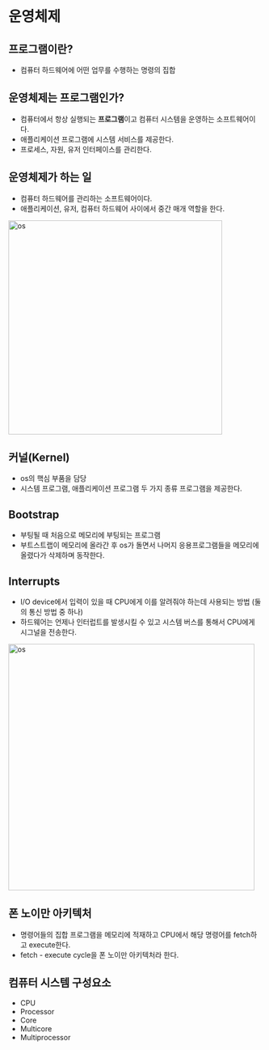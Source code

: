 # 운영체제

## 프로그램이란?

- 컴퓨터 하드웨어에 어떤 업무를 수행하는 명령의 집합

## 운영체제는 프로그램인가?

- 컴퓨터에서 항상 실행되는 **프로그램**이고 컴퓨터 시스템을 운영하는 소프트웨어이다.
- 애플리케이션 프로그램에 시스템 서비스를 제공한다.
- 프로세스, 자원, 유저 인터페이스를 관리한다.

## 운영체제가 하는 일

- 컴퓨터 하드웨어를 관리하는 소프트웨어이다.
- 애플리케이션, 유저, 컴퓨터 하드웨어 사이에서 중간 매개 역할을 한다.

<img width="423" alt="os" src="https://user-images.githubusercontent.com/50051656/186690716-066010a8-2756-4771-925c-195de33b6cf2.png">

## 커널(Kernel)

- os의 핵심 부품을 담당
- 시스템 프로그램, 애플리케이션 프로그램 두 가지 종류 프로그램을 제공한다.

## Bootstrap

- 부팅될 때 처음으로 메모리에 부팅되는 프로그램
- 부트스트랩이 메모리에 올라간 후 os가 돌면서 나머지 응용프로그램들을 메모리에 올렸다가 삭제하며 동작한다.

## Interrupts

- I/O device에서 입력이 있을 때 CPU에게 이를 알려줘야 하는데 사용되는 방법 (둘의 통신 방법 중 하나)
- 하드웨어는 언제나 인터럽트를 발생시킬 수 있고 시스템 버스를 통해서 CPU에게 시그널을 전송한다.

<img width="487" alt="os" src="https://user-images.githubusercontent.com/50051656/186693072-dfc344da-1e12-4f5c-9b60-bf9eb8c2aea3.png">

## 폰 노이만 아키텍처

- 명령어들의 집합 프로그램을 메모리에 적재하고 CPU에서 해당 명령어를 fetch하고 execute한다.
- fetch - execute cycle을 폰 노이만 아키텍처라 한다.

## 컴퓨터 시스템 구성요소

- CPU
- Processor
- Core
- Multicore
- Multiprocessor